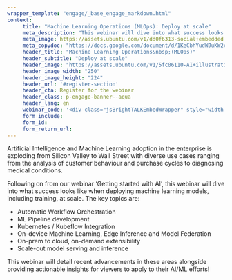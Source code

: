 ```yaml
---
wrapper_template: "engage/_base_engage_markdown.html"
context:
     title: "Machine Learning Operations (MLOps): Deploy at scale"
     meta_description: "This webinar will dive into what success looks like when deploying machine learning models, including training, at scale."
     meta_image: https://assets.ubuntu.com/v1/dd0f6313-social+embedded.jpg
     meta_copydoc: "https://docs.google.com/document/d/1KeCbhYudWJuKW2cMuNfsClvQXnyrpz0q2I-ILuwhfcY/edit?ts=5d6de4ad"
     header_title: "Machine Learning Operations&nbsp;(MLOps)"
     header_subtitle: "Deploy at scale"
     header_image: "https://assets.ubuntu.com/v1/5fc06110-AI+illustration.svg"
     header_image_width: "250"
     header_image_height: "224"
     header_url: '#register-section'
     header_cta: Register for the webinar
     header_class: p-engage-banner--aqua
     header_lang: en
     webinar_code: '<div class="jsBrightTALKEmbedWrapper" style="width:100%; height:100%; position:relative;background: #ffffff;"><script class="jsBrightTALKEmbedConfig" type="application/json">{ "channelId" : 6793, "language": "en-US", "commId" : 365540, "displayMode" : "standalone", "height" : "auto" }</script><script src="https://www.brighttalk.com/clients/js/player-embed/player-embed.js" class="jsBrightTALKEmbed"></script></div>'
     form_include:
     form_id:
     form_return_url:
---
```


Artificial Intelligence and Machine Learning adoption in the enterprise is exploding from Silicon Valley to Wall Street with diverse use cases ranging from the analysis of customer behaviour and purchase cycles to diagnosing medical conditions.

Following on from our webinar ‘Getting started with AI’, this webinar will dive into what success looks like when deploying machine learning models, including training, at scale. The key topics are:

- Automatic Workflow Orchestration
- ML Pipeline development
- Kubernetes / Kubeflow Integration
- On-device Machine Learning, Edge Inference and Model Federation
- On-prem to cloud, on-demand extensibility
- Scale-out model serving and inference

This webinar will detail recent advancements in these areas alongside providing actionable insights for viewers to apply to their AI/ML efforts!
